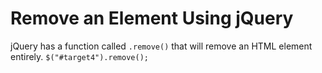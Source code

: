 # Remove an Element Using jQuery
jQuery has a function called `.remove()` that will remove an HTML element entirely. `$("#target4").remove();`
